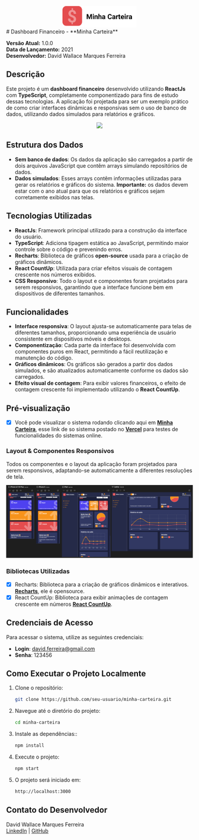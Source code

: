 <div align="center" >
  <img src="./docs/assets/logo.png" width="200">
</div>
# Dashboard Financeiro - **Minha Carteira**

**Versão Atual:** 1.0.0  
**Data de Lançamento:** 2021  
**Desenvolvedor:** David Wallace Marques Ferreira


## Descrição

Este projeto é um **dashboard financeiro** desenvolvido utilizando **ReactJs** com **TypeScript**, completamente componentizado para fins de estudo dessas tecnologias. A aplicação foi projetada para ser um exemplo prático de como criar interfaces dinâmicas e responsivas sem o uso de banco de dados, utilizando dados simulados para relatórios e gráficos.

<div align="center" >
  <img src="./docs/assets/minhacarteirapreview.gif">
</div>

## Estrutura dos Dados

- **Sem banco de dados**: Os dados da aplicação são carregados a partir de dois arquivos JavaScript que contêm arrays simulando repositórios de dados.
- **Dados simulados**: Esses arrays contêm informações utilizadas para gerar os relatórios e gráficos do sistema. **Importante:** os dados devem estar com o ano atual para que os relatórios e gráficos sejam corretamente exibidos nas telas.

## Tecnologias Utilizadas

- **ReactJs**: Framework principal utilizado para a construção da interface do usuário.
- **TypeScript**: Adiciona tipagem estática ao JavaScript, permitindo maior controle sobre o código e prevenindo erros.
- **Recharts**: Biblioteca de gráficos **open-source** usada para a criação de gráficos dinâmicos.
- **React CountUp**: Utilizada para criar efeitos visuais de contagem crescente nos números exibidos.
- **CSS Responsivo**: Todo o layout e componentes foram projetados para serem responsivos, garantindo que a interface funcione bem em dispositivos de diferentes tamanhos.

## Funcionalidades

- **Interface responsiva**: O layout ajusta-se automaticamente para telas de diferentes tamanhos, proporcionando uma experiência de usuário consistente em dispositivos móveis e desktops.
- **Componentização**: Cada parte da interface foi desenvolvida com componentes puros em React, permitindo a fácil reutilização e manutenção do código.
- **Gráficos dinâmicos**: Os gráficos são gerados a partir dos dados simulados, e são atualizados automaticamente conforme os dados são carregados.
- **Efeito visual de contagem**: Para exibir valores financeiros, o efeito de contagem crescente foi implementado utilizando o **React CountUp**.

## Pré-visualização

- [x] Você pode visualizar o sistema rodando clicando aqui em [**Minha Carteira**](https://reactjs-minha-carteira.vercel.app/), 
esse link de so sistema postado no [**Vercel**](https://vercel.com/) para testes de funcionalidades do sistemas online.

### Layout & Componentes Responsivos
Todos os componentes e o layout da aplicação foram projetados para serem responsivos, adaptando-se automaticamente a diferentes resoluções de tela.
<div align="center" >
  <img src="./docs/assets/resposiveview.png">
</div>

### Bibliotecas Utilizadas

- [x] Recharts: Biblioteca para a criação de gráficos dinâmicos e interativos. [**Recharts**](http://recharts.org/en-US), ele é opensource.
- [x] React CountUp: Biblioteca para exibir animações de contagem crescente em números [**React CountUp**](https://www.npmjs.com/package/react-countup).

## Credenciais de Acesso

Para acessar o sistema, utilize as seguintes credenciais:

- **Login**: david.ferreira@gmail.com  
- **Senha**: 123456

## Como Executar o Projeto Localmente

1. Clone o repositório:
   ```bash
   git clone https://github.com/seu-usuario/minha-carteira.git
   ```
   
2. Navegue até o diretório do projeto:
   ```bash
   cd minha-carteira
   ```

3. Instale as dependências::
   ```bash
   npm install
   ```

4. Execute o projeto:
   ```bash
   npm start
   ```

5. O projeto será iniciado em:
   ```bash
   http://localhost:3000
   ```

## Contato do Desenvolvedor

David Wallace Marques Ferreira  
[LinkedIn](https://linkedin.com/in/david-wallace-marques-ferreira) | [GitHub](https://github.com/davidwallacem1982)

